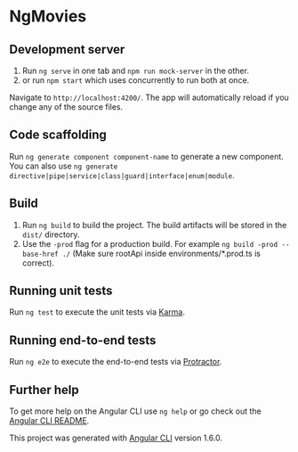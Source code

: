# NgMovies

## Development server

1. Run `ng serve` in one tab and `npm run mock-server` in the other.
2. or run `npm start` which uses concurrently to run both at once.

Navigate to `http://localhost:4200/`. The app will automatically reload if you change any of the source files.

## Code scaffolding

Run `ng generate component component-name` to generate a new component. You can also use `ng generate directive|pipe|service|class|guard|interface|enum|module`.

## Build

1. Run `ng build` to build the project. The build artifacts will be stored in the `dist/` directory. 
2. Use the `-prod` flag for a production build. For example `ng build -prod --base-href ./` (Make sure rootApi inside environments/*.prod.ts is correct).


## Running unit tests

Run `ng test` to execute the unit tests via [Karma](https://karma-runner.github.io).

## Running end-to-end tests

Run `ng e2e` to execute the end-to-end tests via [Protractor](http://www.protractortest.org/).

## Further help

To get more help on the Angular CLI use `ng help` or go check out the [Angular CLI README](https://github.com/angular/angular-cli/blob/master/README.md).

This project was generated with [Angular CLI](https://github.com/angular/angular-cli) version 1.6.0.
